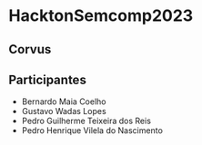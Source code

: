 # HacktonSemcomp2023
## Corvus
## Participantes
* Bernardo Maia Coelho
* Gustavo Wadas Lopes
* Pedro Guilherme Teixeira dos Reis
* Pedro Henrique Vilela do Nascimento
